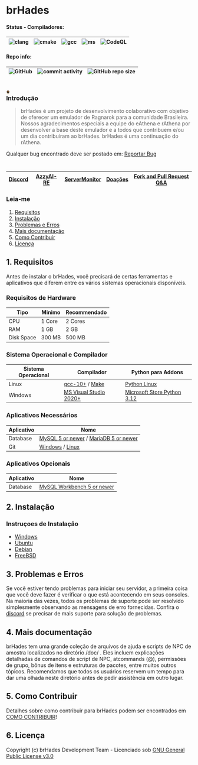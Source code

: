 # brHades

#### Status - Compiladores:

![clang](https://img.shields.io/github/actions/workflow/status/AoShinRo/brHades/build_servers_clang.yml?label=clang%20build&logo=llvm) | ![cmake](https://img.shields.io/github/actions/workflow/status/AoShinRo/brHades/build_servers_cmake.yml?label=cmake%20build&logo=cmake) | ![gcc](https://img.shields.io/github/actions/workflow/status/AoShinRo/brHades/build_servers_gcc.yml?label=gcc%20build&logo=gnu) | ![ms](https://img.shields.io/github/actions/workflow/status/AoShinRo/brHades/build_servers_msbuild.yml?label=ms%20build&logo=visualstudio) | ![CodeQL](https://img.shields.io/github/actions/workflow/status/AoShinRo/brHades/analysis_codeql.yml?label=CodeQL&logo=badge)
--------|--------|--------|--------|--------

#### Repo info:

![GitHub](https://img.shields.io/github/license/AoShinRo/brHades.svg) | ![commit activity](https://img.shields.io/github/commit-activity/w/AoShinRo/brHades) | ![GitHub repo size](https://img.shields.io/github/repo-size/AoShinRo/brHades.svg)
--------|--------|--------

# 

<div style="width: 2%;">
    <img src="https://github.com/AoShinRO/brHades/blob/main/.github/brHades-Logo.png?raw=true" align="right" width="200" />
</div>

### Introdução
> brHades é um projeto de desenvolvimento colaborativo com objetivo de oferecer um emulador de Ragnarok para a comunidade Brasileira.
> Nossos agradecimentos especiais a equipe do eAthena e rAthena por desenvolver a base deste emulador e a todos que contribuem e/ou um dia contribuiram ao brHades. 
> brHades é uma continuação do rAthena.

Qualquer bug encontrado deve ser postado em: [Reportar Bug](https://github.com/AoShinRO/brHades/issues)

# 

[Discord](https://discord.com/invite/DAPWeV677z)|[AzzyAI-RE](https://github.com/AoShinRO/AzzyAI-RE)|[ServerMonitor](https://github.com/AoShinRO/rAthena-ServMonitor-ByAoShinHo)|[Doações](https://github.com/AoShinRO/brHades/wiki/Doaçoes)|[Fork and Pull Request Q&A](https://brHades.org/board/topic/86913-pull-request-qa/)
--------|--------|--------|--------|--------

### Leia-me
1. [Requisitos](#1-requisitos)
2. [Instalação](#2-instalação)
3. [Problemas e Erros](#3-problemas-e-erros)
4. [Mais documentação](#4-mais-documentação)
5. [Como Contribuir](#5-como-contribuir)
6. [Licença](#6-licença)

## 1. Requisitos
Antes de instalar o brHades, você precisará de certas ferramentas e aplicativos que
diferem entre os vários sistemas operacionais disponíveis.

### Requisitos de Hardware
Tipo | Minimo | Recommendado
------|------|------
CPU | 1 Core | 2 Cores
RAM | 1 GB | 2 GB
Disk Space | 300 MB | 500 MB

### Sistema Operacional e Compilador
Sistema Operacional | Compilador | Python para Addons
------|------|------
Linux  | [gcc-10+](https://www.gnu.org/software/gcc/) / [Make](https://www.gnu.org/software/make/) | [Python Linux](https://python.org.br/instalacao-linux/)
Windows | [MS Visual Studio 2020+](https://www.visualstudio.com/downloads/) | [Microsoft Store Python 3.12](https://apps.microsoft.com/detail/9ncvdn91xzqp?hl=pt-br&gl=BR)

### Aplicativos Necessários
Aplicativo | Nome
------|------
Database | [MySQL 5 or newer](https://www.mysql.com/downloads/) / [MariaDB 5 or newer](https://downloads.mariadb.org/)
Git | [Windows](https://gitforwindows.org/) / [Linux](https://git-scm.com/download/linux)

### Aplicativos Opcionais
Aplicativo | Nome
------|------
Database | [MySQL Workbench 5 or newer](http://www.mysql.com/downloads/workbench/)

## 2. Instalação

### Instruçoes de Instalação
  * [Windows](https://github.com/AoShinRO/brHades/wiki/Instalando-no-Windows)
  * [Ubuntu](https://github.com/AoShinRO/brHades/wiki/Instalar-no-Ubuntu)
  * [Debian](https://github.com/AoShinRO/brHades/wiki/Instalando-no-Debian)
  * [FreeBSD](https://github.com/AoShinRO/brHades/wiki/Instalando-no-FreeBSD)

## 3. Problemas e Erros

Se você estiver tendo problemas para iniciar seu servidor, a primeira coisa que você deve
fazer é verificar o que está acontecendo em seus consoles. Na maioria das vezes, todos os problemas de suporte
pode ser resolvido simplesmente observando as mensagens de erro fornecidas. Confira o [discord](https://discord.com/invite/DAPWeV677z)
se precisar de mais suporte para solução de problemas.

## 4. Mais documentação
brHades tem uma grande coleção de arquivos de ajuda e scripts de NPC de amostra localizados no diretório /doc/
. Eles incluem explicações detalhadas de comandos de script de NPC, atcommands (@),
permissões de grupo, bônus de itens e estruturas de pacotes, entre muitos outros tópicos.
Recomendamos que todos os usuários reservem um tempo para dar uma olhada neste diretório antes de pedir
assistência em outro lugar.

## 5. Como Contribuir
Detalhes sobre como contribuir para brHades podem ser encontrados em [COMO CONTRIBUIR](https://github.com/AoShinRo/brHades/blob/master/.github/CONTRIBUTING.md)!

## 6. Licença
Copyright (c) brHades Development Team - Licenciado sob [GNU General Public License v3.0](https://github.com/AoShinRo/brHades/blob/master/LICENSE)
